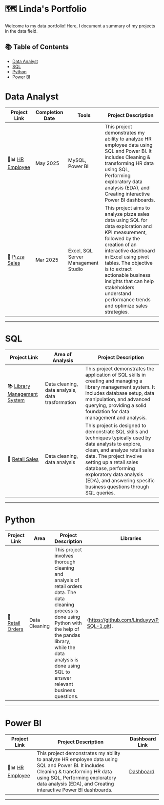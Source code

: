 # 🗺 Linda's Portfolio

Welcome to my data portfolio! Here, I document a summary of my projects in the data field. 

## 📚 Table of Contents
- [Data Analyst](#data-analyst)
- [SQL](#sql)
- [Python](#python)
- [Power BI](#power-bi)

# Data Analyst

| Project Link | Completion Date | Tools | Project Description | 
|---|---|---|---|
| 👥📊 [HR Employee](https://github.com/Linduyyy/Project-3-HR-Employee.git) | May 2025 | MySQL, Power BI | This project demonstrates my ability to analyze HR employee data using SQL and Power BI. It includes Cleaning & transforming HR data using SQL, Performing exploratory data analysis (EDA), and Creating interactive Power BI dashboards. |
| 🍕 [Pizza Sales](https://github.com/Linduyyy/Pizza-Sales.git) | Mar 2025 |Excel, SQL Server Management Studio | This project aims to analyze pizza sales data using SQL for data exploration and KPI measurement, followed by the creation of an interactive dashboard in Excel using pivot tables. The objective is to extract actionable business insights that can help stakeholders understand performance trends and optimize sales strategies. |

***

# SQL

| Project Link | Area of Analysis | Project Description | 
|---|---|---|
| 📚 [Library Management System](https://github.com/Linduyyy/Project-2-Library-Management-System.git) | Data cleaning, data analysis, data trasformation | This project demonstrates the application of SQL skills in creating and managing a library management system. It includes database setup, data manipulation, and advanced querying, providing a solid foundation for data management and analysis. |  
| 🏬 [Retail Sales](https://github.com/Linduyyy/p1_sql_retail_sales.git) | Data cleaning, data analysis | This project is designed to demonstrate SQL skills and techniques typically used by data analysts to explore, clean, and analyze retail sales data. The project involve setting up a retail sales database, performing exploratory data analysis (EDA), and answering spesific business questions through SQL queries. |  

***

# Python

| Project Link | Area | Project Description | Libraries |    
|---|---|---|---|
| 🏬 [Retail Orders](https://github.com/katiehuangx/CS50P/blob/main/README.md) | Data Cleaning | This project involves thorough cleaning and analysis of retail orders data. The data cleaning process is done using Python with the help of the pandas library, while the data analysis is done using SQL to answer relevant business questions. |(https://github.com/Linduyyy/Python-SQL-1.git). | pandas | 

***

# Power BI

| Project Link | Project Description | Dashboard Link |
|---|---|---|
| 👥📊 [HR Employee](https://github.com/Linduyyy/Project-3-HR-Employee.git) | This project demonstrates my ability to analyze HR employee data using SQL and Power BI. It includes Cleaning & transforming HR data using SQL, Performing exploratory data analysis (EDA), and Creating interactive Power BI dashboards. | [Dashboard](https://app.powerbi.com/links/qGkfhbq59g?ctid=c66e1833-f63e-4b9f-9479-fa07bcca1033&pbi_source=linkShare) |

***
